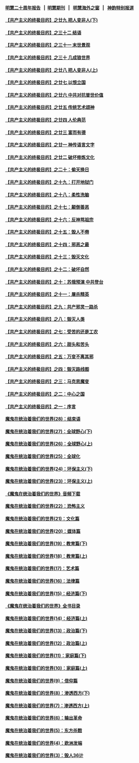 #### [明慧二十周年报告](https://github.com/gfw-breaker/mh-reports/blob/master/README.md?t=07240134?t=07240134?t=07240134) &nbsp;&nbsp;|&nbsp;&nbsp;[明慧期刊](https://github.com/gfw-breaker/mh-qikan) &nbsp;&nbsp;|&nbsp;&nbsp; [明慧海外之窗](https://github.com/gfw-breaker/mh-news/blob/master/README.md?t=07240134?t=07240134?t=07240134) &nbsp;&nbsp;|&nbsp;&nbsp; [神韵特别报道](https://github.com/gfw-breaker/mh-news/blob/master/shenyun.md?t=07240134?t=07240134?t=07240134) 

#### [【共产主义的终极目的】之廿九 把人变非人(下)](../pages/nsc422/n11344140.md?t=07240134?t=07240134?t=07240134) 

#### [【共产主义的终极目的】之三十二 结语](../pages/nsc422/n11360535.md?t=07240134?t=07240134?t=07240134) 

#### [【共产主义的终极目的】之三十一 末世景观](../pages/nsc422/n11351129.md?t=07240134?t=07240134?t=07240134) 

#### [【共产主义的终极目的】之三十 几成狼世界](../pages/nsc422/n11348280.md?t=07240134?t=07240134?t=07240134) 

#### [【共产主义的终极目的】之廿八 把人变非人(上)](../pages/nsc422/n11340492.md?t=07240134?t=07240134?t=07240134) 

#### [【共产主义的终极目的】之廿七 以恨立国](../pages/nsc422/n11336944.md?t=07240134?t=07240134?t=07240134) 

#### [【共产主义的终极目的】之廿六 中共对抗普世价值](../pages/nsc422/n11324785.md?t=07240134?t=07240134?t=07240134) 

#### [【共产主义的终极目的】之廿五 传统艺术颂神](../pages/nsc422/n11296396.md?t=07240134?t=07240134?t=07240134) 

#### [【共产主义的终极目的】之廿四 人伦典范](../pages/nsc422/n11296397.md?t=07240134?t=07240134?t=07240134) 

#### [【共产主义的终极目的】之廿三 富而有德](../pages/nsc422/n11283598.md?t=07240134?t=07240134?t=07240134) 

#### [【共产主义的终极目的】之廿一 神传语言文字](../pages/nsc422/n11263265.md?t=07240134?t=07240134?t=07240134) 

#### [【共产主义的终极目的】之廿二 破坏修炼文化](../pages/nsc422/n11245728.md?t=07240134?t=07240134?t=07240134) 

#### [【共产主义的终极目的】之二十：偷天换日](../pages/nsc422/n11238846.md?t=07240134?t=07240134?t=07240134) 

#### [【共产主义的终极目的】之十九：打开地狱门](../pages/nsc422/n11206376.md?t=07240134?t=07240134?t=07240134) 

#### [【共产主义的终极目的】之十八：柔性洗脑](../pages/nsc422/n11199994.md?t=07240134?t=07240134?t=07240134) 

#### [【共产主义的终极目的】之十七：颠倒善恶](../pages/nsc422/n11179782.md?t=07240134?t=07240134?t=07240134) 

#### [【共产主义的终极目的】之十六：反神骂祖宗](../pages/nsc422/n11166798.md?t=07240134?t=07240134?t=07240134) 

#### [【共产主义的终极目的】之十五：毁人不倦](../pages/nsc422/n11166792.md?t=07240134?t=07240134?t=07240134) 

#### [【共产主义的终极目的】之十四：邪恶之最](../pages/nsc422/n11150249.md?t=07240134?t=07240134?t=07240134) 

#### [【共产主义的终极目的】之十三：毁灭文化](../pages/nsc422/n11135227.md?t=07240134?t=07240134?t=07240134) 

#### [【共产主义的终极目的】之十二：破坏自然](../pages/nsc422/n11135214.md?t=07240134?t=07240134?t=07240134) 

#### [【共产主义的终极目的】之十：苏俄预演 中共登台](../pages/nsc422/n11118424.md?t=07240134?t=07240134?t=07240134) 

#### [【共产主义的终极目的】之十一：屠杀精英](../pages/nsc422/n11118442.md?t=07240134?t=07240134?t=07240134) 

#### [【共产主义的终极目的】之九：共产邪灵一路杀](../pages/nsc422/n11114139.md?t=07240134?t=07240134?t=07240134) 

#### [【共产主义的终极目的】之八：毁灭人类](../pages/nsc422/n11108503.md?t=07240134?t=07240134?t=07240134) 

#### [【共产主义的终极目的】之七：受苦的还是工农](../pages/nsc422/n11101809.md?t=07240134?t=07240134?t=07240134) 

#### [【共产主义的终极目的】之六：甜头和苦头](../pages/nsc422/n11096971.md?t=07240134?t=07240134?t=07240134) 

#### [【共产主义的终极目的】之五：万变不离其邪](../pages/nsc422/n11091285.md?t=07240134?t=07240134?t=07240134) 

#### [【共产主义的终极目的】之四：毁灭路线图](../pages/nsc422/n11086284.md?t=07240134?t=07240134?t=07240134) 

#### [【共产主义的终极目的】之三：马克思魔变](../pages/nsc422/n11061941.md?t=07240134?t=07240134?t=07240134) 

#### [【共产主义的终极目的】之二：中心之国](../pages/nsc422/n11047728.md?t=07240134?t=07240134?t=07240134) 

#### [【共产主义的终极目的】之一：序言](../pages/nsc422/n11086077.md?t=07240134?t=07240134?t=07240134) 

#### [魔鬼在统治着我们的世界(28)：结束语](../pages/nsc422/n10936246.md?t=07240134?t=07240134?t=07240134) 

#### [魔鬼在统治着我们的世界(27)：全球野心(下)](../pages/nsc422/n10928319.md?t=07240134?t=07240134?t=07240134) 

#### [魔鬼在统治着我们的世界(26)：全球野心(上)](../pages/nsc422/n10900318.md?t=07240134?t=07240134?t=07240134) 

#### [魔鬼在统治着我们的世界(25)：全球化](../pages/nsc422/n10788205.md?t=07240134?t=07240134?t=07240134) 

#### [魔鬼在统治着我们的世界(24)：环保主义(下)](../pages/nsc422/n10695307.md?t=07240134?t=07240134?t=07240134) 

#### [魔鬼在统治着我们的世界(23)：环保主义(上)](../pages/nsc422/n10688613.md?t=07240134?t=07240134?t=07240134) 

#### [《魔鬼在统治着我们的世界》音频下载](../pages/nsc422/n10635553.md?t=07240134?t=07240134?t=07240134) 

#### [魔鬼在统治着我们的世界(22)：恐怖主义](../pages/nsc422/n10614727.md?t=07240134?t=07240134?t=07240134) 

#### [魔鬼在统治着我们的世界(21)：文化篇](../pages/nsc422/n10597706.md?t=07240134?t=07240134?t=07240134) 

#### [魔鬼在统治着我们的世界(20)：媒体篇](../pages/nsc422/n10586579.md?t=07240134?t=07240134?t=07240134) 

#### [魔鬼在统治着我们的世界(19)：教育篇(下)](../pages/nsc422/n10564808.md?t=07240134?t=07240134?t=07240134) 

#### [魔鬼在统治着我们的世界(18)：教育篇(上)](../pages/nsc422/n10526970.md?t=07240134?t=07240134?t=07240134) 

#### [魔鬼在统治着我们的世界(17)：艺术篇](../pages/nsc422/n10499093.md?t=07240134?t=07240134?t=07240134) 

#### [魔鬼在统治着我们的世界(16)：法律篇](../pages/nsc422/n10485969.md?t=07240134?t=07240134?t=07240134) 

#### [魔鬼在统治着我们的世界(15)：经济篇(下)](../pages/nsc422/n10469975.md?t=07240134?t=07240134?t=07240134) 

#### [《魔鬼在统治着我们的世界》全书目录](../pages/nsc422/n10464261.md?t=07240134?t=07240134?t=07240134) 

#### [魔鬼在统治着我们的世界(14)：经济篇(上)](../pages/nsc422/n10457370.md?t=07240134?t=07240134?t=07240134) 

#### [魔鬼在统治着我们的世界(13)：政治篇(下)](../pages/nsc422/n10448270.md?t=07240134?t=07240134?t=07240134) 

#### [魔鬼在统治着我们的世界(12)：政治篇(上)](../pages/nsc422/n10444576.md?t=07240134?t=07240134?t=07240134) 

#### [魔鬼在统治着我们的世界(11)：家庭篇(下)](../pages/nsc422/n10440961.md?t=07240134?t=07240134?t=07240134) 

#### [魔鬼在统治着我们的世界(10)：家庭篇(上)](../pages/nsc422/n10435448.md?t=07240134?t=07240134?t=07240134) 

#### [魔鬼在统治着我们的世界(9)：信仰篇](../pages/nsc422/n10432159.md?t=07240134?t=07240134?t=07240134) 

#### [魔鬼在统治着我们的世界(8)：渗透西方(下)](../pages/nsc422/n10429603.md?t=07240134?t=07240134?t=07240134) 

#### [魔鬼在统治着我们的世界(7)：渗透西方(上)](../pages/nsc422/n10426013.md?t=07240134?t=07240134?t=07240134) 

#### [魔鬼在统治着我们的世界(6)：输出革命](../pages/nsc422/n10421536.md?t=07240134?t=07240134?t=07240134) 

#### [魔鬼在统治着我们的世界(5)：东方杀戮](../pages/nsc422/n10417707.md?t=07240134?t=07240134?t=07240134) 

#### [魔鬼在统治着我们的世界(4)：欧洲发端](../pages/nsc422/n10414890.md?t=07240134?t=07240134?t=07240134) 

#### [魔鬼在统治着我们的世界(3)：毁人36计](../pages/nsc422/n10411583.md?t=07240134?t=07240134?t=07240134) 

